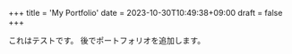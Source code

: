 +++
title = 'My Portfolio'
date = 2023-10-30T10:49:38+09:00
draft = false
+++

これはテストです。
後でポートフォリオを追加します。